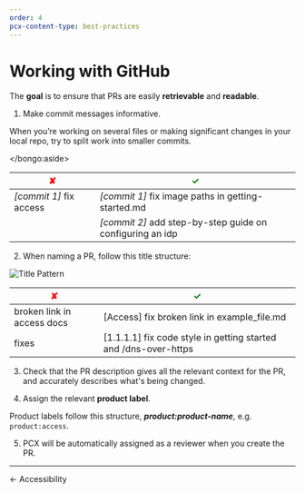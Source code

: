 ```yaml
---
order: 4
pcx-content-type: best-practices
---
```


# Working with GitHub

The **goal** is to ensure that PRs are easily **retrievable** and **readable**.

1. Make commit messages informative.

<Aside>

When you’re working on several files or making significant changes in your local repo, try to split work into smaller commits.

</bongo:aside>

| <span style="color:red">✘</span> | <span style="color:green">✓</span> |
|---|---|
| *[commit 1]* fix access | *[commit 1]* fix image paths in getting-started.md |
|  | *[commit 2]* add step-by-step guide on configuring an idp |

2. When naming a PR, follow this title structure:

![Title Pattern](/pr-title-pattern.png)

| <span style="color:red">✘</span> | <span style="color:green">✓</span> |
|---|---|
| broken link in access docs | [Access] fix broken link in example_file.md |
| fixes | [1.1.1.1] fix code style in getting started and /dns-over-https |

3. Check that the PR description gives all the relevant context for the PR, and accurately describes what's being changed.

4. Assign the relevant **product label**.

  Product labels follow this structure, ***product:product-name***, e.g. `product:access`.

5. PCX will be automatically assigned as a reviewer when you create the PR.

--------------------------------

<ButtonGroup>
  <bongo:button type="secondary" href="/contributing/content/accessibility">← Accessibility</bongo:button>
</ButtonGroup>
